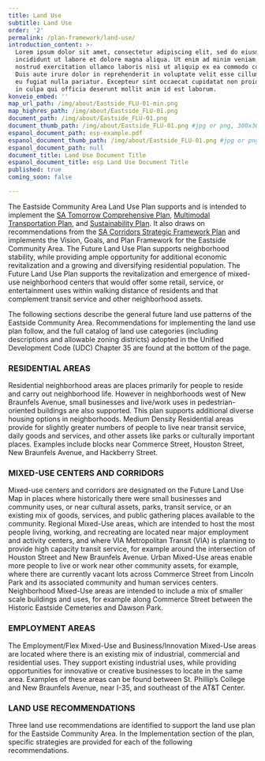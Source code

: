 ```yaml
---
title: Land Use
subtitle: Land Use
order: '2'
permalink: /plan-framework/land-use/
introduction_content: >-
  Lorem ipsum dolor sit amet, consectetur adipiscing elit, sed do eiusmod tempor
  incididunt ut labore et dolore magna aliqua. Ut enim ad minim veniam, quis
  nostrud exercitation ullamco laboris nisi ut aliquip ex ea commodo consequat.
  Duis aute irure dolor in reprehenderit in voluptate velit esse cillum dolore
  eu fugiat nulla pariatur. Excepteur sint occaecat cupidatat non proident, sunt
  in culpa qui officia deserunt mollit anim id est laborum.
konveio_embed: ''
map_url_path: /img/about/Eastside_FLU-01-min.png
map_highres_path: /img/about/Eastside_FLU-01.png
document_path: /img/about/Eastside_FLU-01.png
document_thumb_path: /img/about/Eastside_FLU-01.png #jpg or png, 300x300 max
espanol_document_path: esp-example.pdf
espanol_document_thumb_path: /img/about/Eastside_FLU-01.png #jpg or png, 300x300 max
espanol_document_path: null
document_title: Land Use Document Title
espanol_document_title: esp Land Use Document Title
published: true
coming_soon: false

---
```

<p>The Eastside Community Area Land Use Plan supports and is intended to implement the&nbsp;<a href="https://satomorrow.com/" target="_blank" rel="noopener">SA Tomorrow Comprehensive Plan</a>,&nbsp;<a href="https://satomorrow.com/" target="_blank" rel="noopener">Multimodal Transportation Plan</a>, and&nbsp;<a href="https://satomorrow.com/" target="_blank" rel="noopener">Sustainability Plan</a>. It also draws on recommendations from the&nbsp;<a href="http://sacorridors.com/" target="_blank" rel="noopener">SA Corridors Strategic Framework Plan</a>&nbsp;and implements the Vision, Goals, and Plan Framework for the Eastside Community Area. The Future Land Use Plan supports neighborhood stability, while providing ample opportunity for additional economic revitalization and a growing and diversifying residential population. The Future Land Use Plan supports the revitalization and emergence of mixed-use neighborhood centers that would offer some retail, service, or entertainment uses within walking distance of residents and that complement transit service and other neighborhood assets.&nbsp;</p>
<p>The following sections describe the general future land use patterns of the Eastside Community Area. Recommendations for implementing the land use plan follow, and the full catalog of land use categories (including descriptions and allowable zoning districts) adopted in the Unified Development Code (UDC) Chapter 35 are found at the bottom of the page.&nbsp;</p>
<h3>RESIDENTIAL AREAS</h3>
<p>Residential neighborhood areas are places primarily for people to reside and carry out neighborhood life. However in neighborhoods west of New Braunfels Avenue, small businesses and live/work uses in pedestrian-oriented buildings are also supported. This plan supports additional diverse housing options in neighborhoods. Medium Density Residential areas provide for slightly greater numbers of people to live near transit service, daily goods and services, and other assets like parks or culturally important places. Examples include blocks near Commerce Street, Houston Street, New Braunfels Avenue, and Hackberry Street.&nbsp;&nbsp;</p>
<h3>MIXED-USE CENTERS AND CORRIDORS</h3>
<p>Mixed-use centers and corridors are designated on the Future Land Use Map in places where historically there were small businesses and community uses, or near cultural assets, parks, transit service, or an existing mix of goods, services, and public gathering places available to the community. Regional Mixed-Use areas, which are intended to host the most people living, working, and recreating are located near major employment and activity centers, and where VIA Metropolitan Transit (VIA) is planning to provide high capacity transit service, for example around the intersection of Houston Street and New Braunfels Avenue. Urban Mixed-Use areas enable more people to live or work near other community assets, for example, where there are currently vacant lots across Commerce Street from Lincoln Park and its associated community and human services centers. Neighborhood Mixed-Use areas are intended to include a mix of smaller scale buildings and uses, for example along Commerce Street between the Historic Eastside Cemeteries and Dawson Park.&nbsp;</p>
<h3>EMPLOYMENT AREAS</h3>
<p>The Employment/Flex Mixed-Use and Business/Innovation Mixed-Use areas are located where there is an existing mix of industrial, commercial and residential uses. They support existing industrial uses, while providing opportunities for innovative or creative businesses to locate in the same area. Examples of these areas can be found between St. Phillip&rsquo;s College and New Braunfels Avenue, near I-35, and southeast of the AT&amp;T Center.</p>
<h3>LAND USE RECOMMENDATIONS</h3>
<p>Three land use recommendations are identified to support the land use plan for the Eastside Community Area. In the Implementation section of the plan, specific strategies are provided for each of the following recommendations.&nbsp;</p>
